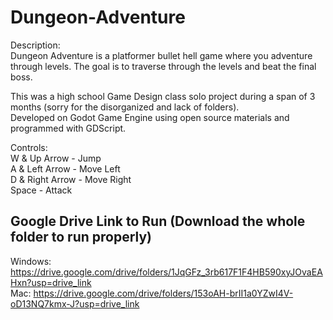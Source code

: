 # Dungeon-Adventure
Description:\
Dungeon Adventure is a platformer bullet hell game where you
adventure through levels. The goal is to traverse through the levels and beat the
final boss.

This was a high school Game Design class solo project during a span of 3 months (sorry for the disorganized and lack of folders).\
Developed on Godot Game Engine using open source materials and programmed with GDScript.

Controls:\
W & Up Arrow - Jump\
A & Left Arrow - Move Left\
D & Right Arrow - Move Right\
Space - Attack

## Google Drive Link to Run (Download the whole folder to run properly)

Windows: https://drive.google.com/drive/folders/1JqGFz_3rb617F1F4HB590xyJOvaEAHxn?usp=drive_link \
Mac: https://drive.google.com/drive/folders/153oAH-brII1a0YZwI4V-oD13NQ7kmx-J?usp=drive_link


